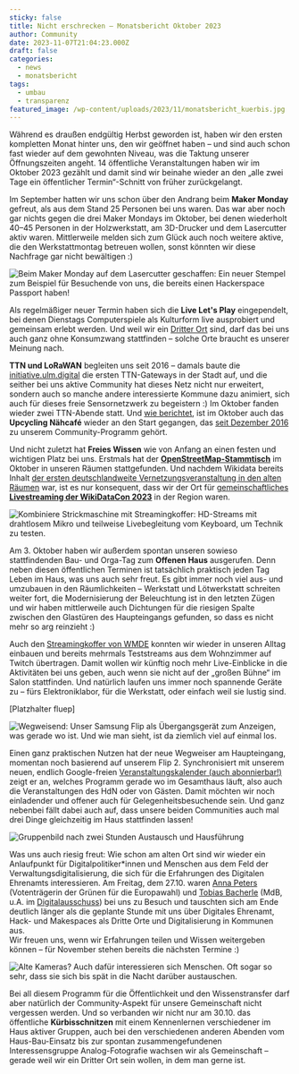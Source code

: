 ```yaml
---
sticky: false
title: Nicht erschrecken – Monatsbericht Oktober 2023
author: Community
date: 2023-11-07T21:04:23.000Z
draft: false
categories:
  - news
  - monatsbericht
tags:
  - umbau
  - transparenz
featured_image: /wp-content/uploads/2023/11/monatsbericht_kuerbis.jpg
---
```


Während es draußen endgültig Herbst geworden ist, haben wir den ersten kompletten Monat hinter uns, den wir geöffnet haben – und sind auch schon fast wieder auf dem gewohnten Niveau, was die Taktung unserer Öffnungszeiten angeht. 14 öffentliche Veranstaltungen haben wir im Oktober 2023 gezählt und damit sind wir beinahe wieder an den „alle zwei Tage ein öffentlicher Termin“-Schnitt von früher zurückgelangt.

Im September hatten wir uns schon über den Andrang beim **Maker Monday** gefreut, als aus dem Stand 25 Personen bei uns waren. Das war aber noch gar nichts gegen die drei Maker Mondays im Oktober, bei denen wiederholt 40–45 Personen in der Holzwerkstatt, am 3D-Drucker und dem Lasercutter aktiv waren. Mittlerweile melden sich zum Glück auch noch weitere aktive, die den Werkstattmontag betreuen wollen, sonst könnten wir diese Nachfrage gar nicht bewältigen :) 

![Beim Maker Monday auf dem Lasercutter geschaffen: Ein neuer Stempel zum Beispiel für Besuchende von uns, die bereits einen Hackerspace Passport haben!](/wp-content/uploads/2023/11/monatsbericht_stempel.jpg)

Als regelmäßiger neuer Termin haben sich die **Live Let's Play** eingependelt, bei denen Dienstags Computerspiele als Kulturform live ausprobiert und gemeinsam erlebt werden. Und weil wir ein [Dritter Ort](https://www.merkur-zeitschrift.de/artikel/sie-haben-jetzt-auch-cold-brew-in-berlin-a-mr-77-9-87/) sind, darf das bei uns auch ganz ohne Konsumzwang stattfinden – solche Orte braucht es unserer Meinung nach.

**TTN und LoRaWAN** begleiten uns seit 2016 – damals baute die [initiative.ulm.digital](https://ulm-digital.com/) die ersten TTN-Gateways in der Stadt auf, und die seither bei uns aktive Community hat dieses Netz nicht nur erweitert, sondern auch so manche andere interessierte Kommune dazu animiert, sich auch für dieses freie Sensornetzwerk zu begeistern :) Im Oktober fanden wieder zwei TTN-Abende statt. Und [wie berichtet](/neue-alte-naehmaschinen/), ist im Oktober auch das **Upcycling Nähcafé** wieder an den Start gegangen, das [seit Dezember 2016](/das-erste-naehcafe-im-verschwoerhaus/) zu unserem Community-Programm gehört.

Und nicht zuletzt hat **Freies Wissen** wie von Anfang an einen festen und wichtigen Platz bei uns. Erstmals hat der **[OpenStreetMap-Stammtisch](https://wiki.openstreetmap.org/wiki/Ulm_Neu-Ulm/Stammtisch)** im Oktober in unseren Räumen stattgefunden. Und nachdem Wikidata bereits Inhalt [der ersten deutschlandweite Vernetzungsveranstaltung in den alten Räumen](/ein-wochenende-voller-wikidata/) war, ist es nur konsequent, dass wir der Ort für [gemeinschaftliches **Livestreaming der WikiDataCon 2023**](https://de.wikipedia.org/w/index.php?title=Wikipedia:Ulm/Neu-Ulm&oldid=238711540#Bericht_von_der_Veranstaltung) in der Region waren.

![Kombiniere Strickmaschine mit Streamingkoffer: HD-Streams mit drahtlosem Mikro und teilweise Livebegleitung vom Keyboard, um Technik zu testen.](/wp-content/uploads/2023/11/monatsbericht_stream.jpg)

Am 3. Oktober haben wir außerdem spontan unseren sowieso stattfindenden Bau- und Orga-Tag zum **Offenen Haus** ausgerufen. Denn neben diesen öffentlichen Terminen ist tatsächlich praktisch jeden Tag Leben im Haus, was uns auch sehr freut. Es gibt immer noch viel aus- und umzubauen in den Räumlichkeiten – Werkstatt und Lötwerkstatt schreiten weiter fort, die Modernisierung der Beleuchtung ist in den letzten Zügen und wir haben mittlerweile auch Dichtungen für die riesigen Spalte zwischen den Glastüren des Haupteingangs gefunden, so dass es nicht mehr so arg reinzieht :)


Auch den [Streamingkoffer von WMDE](https://de.wikipedia.org/wiki/Wikipedia%3AF%C3%B6rderung%2FPrototyp_Streamingkoffer_fuer_Communityspaces) konnten wir wieder in unseren Alltag einbauen und bereits mehrmals Teststreams aus dem Wohnzimmer auf Twitch übertragen. Damit wollen wir künftig noch mehr Live-Einblicke in die Aktivitäten bei uns geben, auch wenn sie nicht auf der „großen Bühne“ im Salon stattfinden. Und natürlich laufen uns immer noch spannende Geräte zu – fürs Elektroniklabor, für die Werkstatt, oder einfach weil sie lustig sind.

[Platzhalter fluep]

![Wegweisend: Unser Samsung Flip als Übergangsgerät zum Anzeigen, was gerade wo ist. Und wie man sieht, ist da ziemlich viel auf einmal los.](/wp-content/uploads/2023/11/monatsbericht_wegweiser.jpg)


Einen ganz praktischen Nutzen hat der neue Wegweiser am Haupteingang, momentan noch basierend auf unserem Flip 2. Synchronisiert mit unserem neuen, endlich Google-freien [Veranstaltungskalender (auch abonnierbar!)](https://temporaerhaus.de/termine-und-oeffnungszeiten/) zeigt er an, welches Programm gerade wo im Gesamthaus läuft, also auch die Veranstaltungen des HdN oder von Gästen. Damit möchten wir noch einladender und offener auch für Gelegenheitsbesuchende sein. Und ganz nebenbei fällt dabei auch auf, dass unsere beiden Communities auch mal drei Dinge gleichzeitig im Haus stattfinden lassen!

![Gruppenbild nach zwei Stunden Austausch und Hausführung](/wp-content/uploads/2023/11/monatsbericht_besuch.jpg)


Was uns auch riesig freut: Wie schon am alten Ort sind wir wieder ein Anlaufpunkt für Digitalpolitiker\*innen und Menschen aus dem Feld der Verwaltungsdigitalisierung, die sich für die Erfahrungen des Digitalen Ehrenamts interessieren. Am Freitag, dem 27.10. waren [Anna Peters](https://de.wikipedia.org/wiki/Anna_Peters_(Politikerin,_1996)) (Votenträgerin der Grünen für die Europawahl) und [Tobias Bacherle](https://de.wikipedia.org/wiki/Tobias_B._Bacherle) (MdB, u.A. im [Digitalausschuss](https://de.wikipedia.org/wiki/Ausschuss_f%C3%BCr_Digitales)) bei uns zu Besuch und tauschten sich am Ende deutlich länger als die geplante Stunde mit uns über Digitales Ehrenamt, Hack- und Makespaces als Dritte Orte und Digitalisierung in Kommunen aus.  
Wir freuen uns, wenn wir Erfahrungen teilen und Wissen weitergeben können – für November stehen bereits die nächsten Termine :)

![Alte Kameras? Auch dafür interessieren sich Menschen. Oft sogar so sehr, dass sie sich bis spät in die Nacht darüber austauschen.](/wp-content/uploads/2023/11/monatsbericht_fotografie.jpg)

Bei all diesem Programm für die Öffentlichkeit und den Wissenstransfer darf aber natürlich der Community-Aspekt für unsere Gemeinschaft nicht vergessen werden. Und so verbanden wir nicht nur am 30.10. das öffentliche **Kürbisschnitzen** mit einem Kennenlernen verschiedener im Haus aktiver Gruppen, auch bei den verschiedenen anderen Abenden vom Haus-Bau-Einsatz bis zur spontan zusammengefundenen Interessensgruppe Analog-Fotografie wachsen wir als Gemeinschaft – gerade weil wir ein Dritter Ort sein wollen, in dem man gerne ist.
